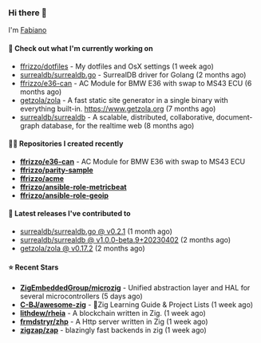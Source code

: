 ### Hi there 👋

I'm [Fabiano](https://ffrizzo.com)

#### 👷 Check out what I'm currently working on


- [ffrizzo/dotfiles](https://github.com/ffrizzo/dotfiles) - My dotfiles and OsX settings (1 week ago)
- [surrealdb/surrealdb.go](https://github.com/surrealdb/surrealdb.go) - SurrealDB driver for Golang (2 months ago)
- [ffrizzo/e36-can](https://github.com/ffrizzo/e36-can) - AC Module for BMW E36 with swap to MS43 ECU (6 months ago)
- [getzola/zola](https://github.com/getzola/zola) - A fast static site generator in a single binary with everything built-in. https://www.getzola.org (7 months ago)
- [surrealdb/surrealdb](https://github.com/surrealdb/surrealdb) - A scalable, distributed, collaborative, document-graph database, for the realtime web (8 months ago)

#### 👨‍💻 Repositories I created recently
- **[ffrizzo/e36-can](https://github.com/ffrizzo/e36-can)** - AC Module for BMW E36 with swap to MS43 ECU
- **[ffrizzo/parity-sample](https://github.com/ffrizzo/parity-sample)**
- **[ffrizzo/acme](https://github.com/ffrizzo/acme)**
- **[ffrizzo/ansible-role-metricbeat](https://github.com/ffrizzo/ansible-role-metricbeat)**
- **[ffrizzo/ansible-role-geoip](https://github.com/ffrizzo/ansible-role-geoip)**

#### 🚀 Latest releases I've contributed to


- [surrealdb/surrealdb.go @ v0.2.1](https://github.com/surrealdb/surrealdb.go/releases/tag/v0.2.1) (1 month ago)
- [surrealdb/surrealdb @ v1.0.0-beta.9&#43;20230402](https://github.com/surrealdb/surrealdb/releases/tag/v1.0.0-beta.9%2B20230402) (2 months ago)
- [getzola/zola @ v0.17.2](https://github.com/getzola/zola/releases/tag/v0.17.2) (2 months ago)

#### ⭐ Recent Stars


- **[ZigEmbeddedGroup/microzig](https://github.com/ZigEmbeddedGroup/microzig)** - Unified abstraction layer and HAL for several microcontrollers (5 days ago)
- **[C-BJ/awesome-zig](https://github.com/C-BJ/awesome-zig)** - 📜Zig Learning Guide &amp; Project Lists (1 week ago)
- **[lithdew/rheia](https://github.com/lithdew/rheia)** - A blockchain written in Zig. (1 week ago)
- **[frmdstryr/zhp](https://github.com/frmdstryr/zhp)** - A Http server written in Zig (1 week ago)
- **[zigzap/zap](https://github.com/zigzap/zap)** - blazingly fast backends in zig (1 week ago)
